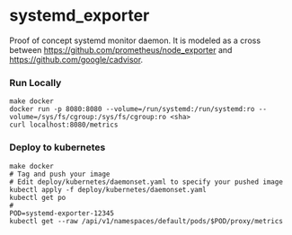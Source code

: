 # systemd_exporter

Proof of concept systemd monitor daemon.  It is modeled as a cross between https://github.com/prometheus/node_exporter and https://github.com/google/cadvisor.

### Run Locally
```shell
make docker
docker run -p 8080:8080 --volume=/run/systemd:/run/systemd:ro --volume=/sys/fs/cgroup:/sys/fs/cgroup:ro <sha>
curl localhost:8080/metrics
```

### Deploy to kubernetes
```shell
make docker
# Tag and push your image
# Edit deploy/kubernetes/daemonset.yaml to specify your pushed image
kubectl apply -f deploy/kubernetes/daemonset.yaml
kubectl get po
# 
POD=systemd-exporter-12345
kubectl get --raw /api/v1/namespaces/default/pods/$POD/proxy/metrics
```
